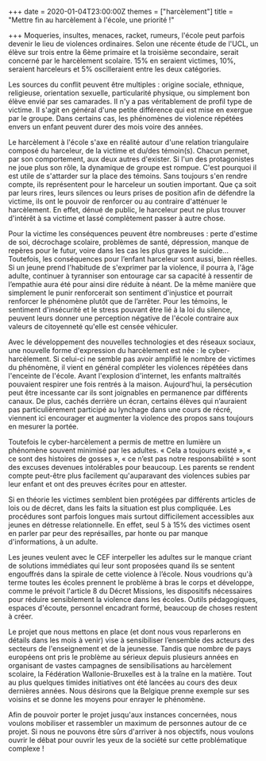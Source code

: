 +++
date = 2020-01-04T23:00:00Z
themes = ["harcèlement"]
title = "Mettre fin au harcèlement à l'école, une priorité !"

+++
Moqueries, insultes, menaces, racket, rumeurs, l'école peut parfois devenir le lieu de violences ordinaires. Selon une récente étude de l'UCL, un élève sur trois entre la 6ème primaire et la troisième secondaire, serait concerné par le harcèlement scolaire. 15% en seraient victimes, 10%, seraient harceleurs et 5% oscilleraient entre les deux catégories.

Les sources du conflit peuvent être multiples : origine sociale, ethnique, religieuse, orientation sexuelle, particularité physique, ou simplement bon élève envié par ses camarades. II n'y a pas véritablement de profil type de victime. II s'agit en général d'une petite différence qui est mise en exergue par le groupe. Dans certains cas, les phénomènes de violence répétées envers un enfant peuvent durer des mois voire des années.

Le harcèlement à l'école s'axe en réalité autour d'une relation triangulaire composé du harceleur, de la victime et du/des témoin(s). Chacun permet, par son comportement, aux deux autres d'exister. Si l'un des protagonistes ne joue plus son rôle, la dynamique de groupe est rompue. C'est pourquoi il est utile de s'attarder sur la place des témoins. Sans toujours s'en rendre compte, ils représentent pour le harceleur un soutien important. Que ça soit par leurs rires, leurs silences ou leurs prises de position afin de défendre la victime, ils ont le pouvoir de renforcer ou au contraire d'atténuer le harcèlement. En effet, dénué de public, le harceleur peut ne plus trouver d'intérêt à sa victime et lassé complètement passer à autre chose.

Pour la victime les conséquences peuvent être nombreuses : perte d'estime de soi, décrochage scolaire, problèmes de santé, dépression, manque de repères pour le futur, voire dans les cas les plus graves le suicide... Toutefois, les conséquences pour l’enfant harceleur sont aussi, bien réelles. Si un jeune prend l'habitude de s'exprimer par la violence, il pourra à, l'âge adulte, continuer à tyranniser son entourage car sa capacité à ressentir de l’empathie aura été pour ainsi dire réduite à néant. De la même manière que simplement le punir renforcerait son sentiment d'injustice et pourrait renforcer le phénomène plutôt que de l’arrêter. Pour les témoins, le sentiment d'insécurité et le stress pouvant être lié à la loi du silence, peuvent leurs donner une perception négative de l'école contraire aux valeurs de citoyenneté qu'elle est censée véhiculer.

Avec le développement des nouvelles technologies et des réseaux sociaux, une nouvelle forme d'expression du harcèlement est née : le cyber-harcèlement. Si celui-ci ne semble pas avoir amplifié le nombre de victimes du phénomène, il vient en général compléter les violences répétées dans l'enceinte de l'école. Avant l'explosion d'internet, les enfants maltraités pouvaient respirer une fois rentrés à la maison. Aujourd'hui, la persécution peut être incessante car ils sont joignables en permanence par différents canaux. De plus, cachés derrière un écran, certains élèves qui n’auraient pas particulièrement participé au lynchage dans une cours de récré, viennent ici encourager et augmenter la violence des propos sans toujours en mesurer la portée.

Toutefois le cyber-harcèlement a permis de mettre en lumière un phénomène souvent minimisé par les adultes. « Cela a toujours existé », « ce sont des histoires de gosses », « ce n’est pas notre responsabilité » sont des excuses devenues intolérables pour beaucoup. Les parents se rendent compte peut-être plus facilement qu'auparavant des violences subies par leur enfant et ont des preuves écrites pour en attester.

Si en théorie les victimes semblent bien protégées par différents articles de lois ou de décret, dans les faits la situation est plus compliquée. Les procédures sont parfois longues mais surtout difficilement accessibles aux jeunes en détresse relationnelle. En effet, seul 5 à 15% des victimes osent en parler par peur des représailles, par honte ou par manque d'informations, à un adulte.

Les jeunes veulent avec le CEF interpeller les adultes sur le manque criant de solutions immédiates qui leur sont proposées quand ils se sentent engouffrés dans la spirale de cette violence à l’école. Nous voudrions qu'à terme toutes les écoles prennent le problème à bras le corps et développe, comme le prévoit l'article 8 du Décret Missions, les dispositifs nécessaires pour réduire sensiblement la violence dans les écoles. Outils pédagogiques, espaces d'écoute, personnel encadrant formé, beaucoup de choses restent à créer.

Le projet que nous mettons en place (et dont nous vous reparlerons en détails dans les mois à venir) vise à sensibiliser l’ensemble des acteurs des secteurs de l'enseignement et de la jeunesse. Tandis que nombre de pays européens ont pris le problème au sérieux depuis plusieurs années en organisant de vastes campagnes de sensibilisations au harcèlement scolaire, la Fédération Wallonie-Bruxelles est à la traîne en la matière. Tout au plus quelques timides initiatives ont été lancées au cours des deux dernières années. Nous désirons que la Belgique prenne exemple sur ses voisins et se donne les moyens pour enrayer le phénomène.

Afin de pouvoir porter le projet jusqu'aux instances concernées, nous voulons mobiliser et rassembler un maximum de personnes autour de ce projet. Si nous ne pouvons être sûrs d'arriver à nos objectifs, nous voulons ouvrir le débat pour ouvrir les yeux de la société sur cette problématique complexe !